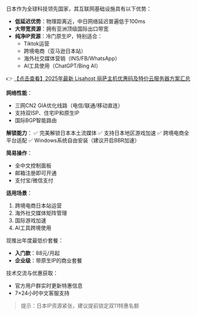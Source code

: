 

日本作为全球科技领先国家，其互联网基础设施具有以下优势：
- **低延迟优势**：物理距离近，中日网络延迟普遍低于100ms
- **大带宽资源**：拥有亚洲顶级国际出口带宽
- **纯净IP资源**：冷门原生IP，特别适合：
  - Tiktok运营
  - 跨境电商（亚马逊日本站）
  - 海外社交媒体营销（INS/FB/WhatsApp）
  - AI工具使用（ChatGPT/Bing AI）


👉 [【点击查看】2025年最新 Lisahost 丽萨主机优惠码及特价云服务器方案汇总](https://bit.ly/lisazhuji)

**网络性能**：
- 三网CN2 GIA优化线路（电信/联通/移动直连）
- 支持双ISP、住宅IP和原生IP
- 国际BGP智能路由

**解锁能力**：
✅ 完美解锁日本本土流媒体
✅ 支持日本地区游戏加速
✅ 跨境电商全平台适配
✅ Windows系统自由安装（建议开启BBR加速）


**简易操作**：
- 全中文控制面板
- 邮箱注册即可开通
- 支付宝/微信支付

**适用场景**：
1. 跨境电商日本站运营
2. 海外社交媒体矩阵管理
3. 国际游戏加速
4. AI工具跨境使用


现推出年度最低价套餐：
- **入门款**：88元/月起
- **企业级**：带原生IP的商业套餐

技术交流与优惠获取：
- 官方用户群实时更新特惠信息
- 7×24小时中文客服支持

> 提示：日本IP资源紧张，建议提前锁定双11特惠名额
